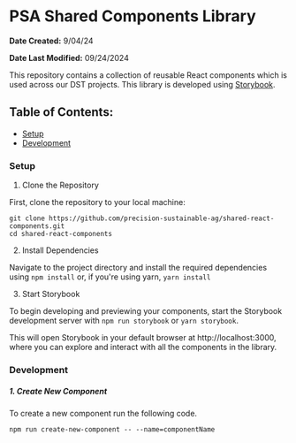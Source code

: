 # PSA Shared Components Library

**Date Created:** 9/04/24

**Date Last Modified:** 09/24/2024

This repository contains a collection of reusable React components which is used across our DST projects. This library is developed using [Storybook](https://storybook.js.org/).

## Table of Contents:

- [Setup](#setup)
- [Development](#development)

### Setup

1. Clone the Repository

First, clone the repository to your local machine:

```
git clone https://github.com/precision-sustainable-ag/shared-react-components.git
cd shared-react-components
```

2. Install Dependencies

Navigate to the project directory and install the required dependencies using `npm install` or, if you're using yarn, `yarn install`

3. Start Storybook

To begin developing and previewing your components, start the Storybook development server with `npm run storybook` or `yarn storybook`.

This will open Storybook in your default browser at http://localhost:3000, where you can explore and interact with all the components in the library.

### Development

##### 1. Create New Component
To create a new component run the following code.

``` 
npm run create-new-component -- --name=componentName
```